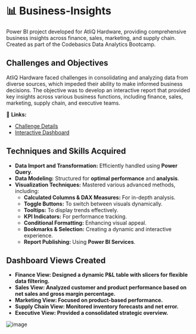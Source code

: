# 📊  Business-Insights
Power BI project developed for AtliQ Hardware, providing comprehensive business insights across finance, sales, marketing, and supply chain. Created as part of the Codebasics Data Analytics Bootcamp.

## Challenges and Objectives
AtliQ Hardware faced challenges in consolidating and analyzing data from diverse sources, which impeded their ability to make informed business decisions. The objective was to develop an interactive report that provided key insights across various business functions, including finance, sales, marketing, supply chain, and executive teams.

🔗 **Links:**  
- [Challenge Details](#)  
- [Interactive Dashboard](#)  

## Techniques and Skills Acquired
- **Data Import and Transformation:** Efficiently handled using **Power Query**.  
- **Data Modeling:** Structured for **optimal performance** and **analysis**.  
- **Visualization Techniques:** Mastered various advanced methods, including:  
  - **Calculated Columns & DAX Measures:** For in-depth analysis.  
  - **Toggle Buttons:** To switch between visuals dynamically.  
  - **Tooltips:** To display trends effectively.  
  - **KPI Indicators:** For performance tracking.  
  - **Conditional Formatting:** Enhancing visual appeal.  
  - **Bookmarks & Selection:** Creating a dynamic and interactive experience.  
  - **Report Publishing:** Using **Power BI Services**.  

## Dashboard Views Created
- **Finance View: Designed a dynamic P&L table with slicers for flexible data filtering.**
- **Sales View: Analyzed customer and product performance based on net sales and gross margin percentage.**
- **Marketing View: Focused on product-based performance.**
- **Supply Chain View: Monitored inventory forecasts and net error.**
- **Executive View: Provided a consolidated strategic overview.**

![image](https://github.com/user-attachments/assets/2f80c86c-21bc-442e-b1c1-2188fa1cd65f)
